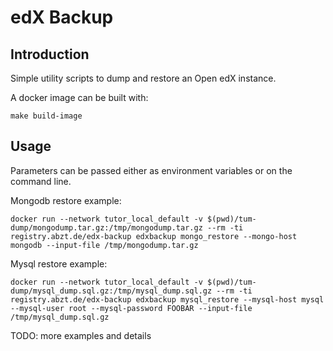 edX Backup
==========

Introduction
------------

Simple utility scripts to dump and restore an Open edX instance.

A docker image can be built with:

    make build-image

Usage
-----

Parameters can be passed either as environment variables or on the command line.

Mongodb restore example:

    docker run --network tutor_local_default -v $(pwd)/tum-dump/mongodump.tar.gz:/tmp/mongodump.tar.gz --rm -ti registry.abzt.de/edx-backup edxbackup mongo_restore --mongo-host mongodb --input-file /tmp/mongodump.tar.gz

Mysql restore example:

    docker run --network tutor_local_default -v $(pwd)/tum-dump/mysql_dump.sql.gz:/tmp/mysql_dump.sql.gz --rm -ti registry.abzt.de/edx-backup edxbackup mysql_restore --mysql-host mysql --mysql-user root --mysql-password FOOBAR --input-file /tmp/mysql_dump.sql.gz


TODO: more examples and details
